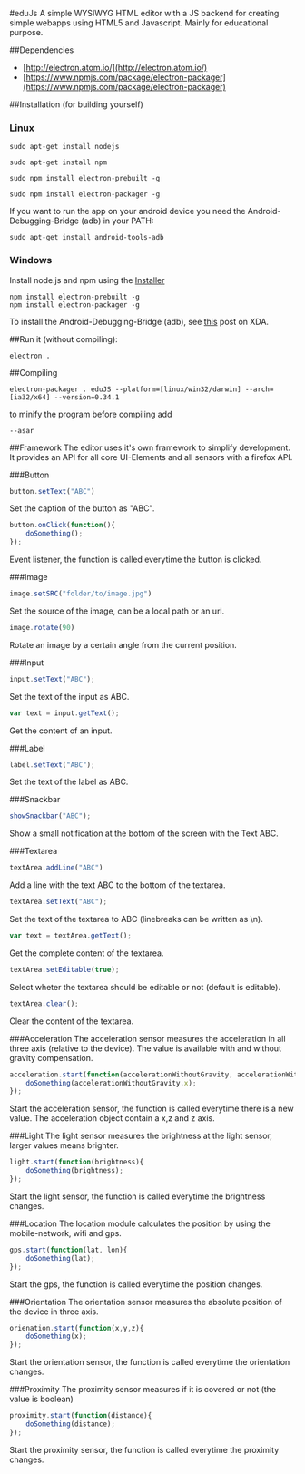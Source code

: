 #eduJs
A simple WYSIWYG HTML editor with a JS backend for creating simple webapps using HTML5 and Javascript. Mainly for educational purpose.

##Dependencies
* [http://electron.atom.io/](http://electron.atom.io/)
* [https://www.npmjs.com/package/electron-packager](https://www.npmjs.com/package/electron-packager)

##Installation (for building yourself)
### Linux
```
sudo apt-get install nodejs

sudo apt-get install npm

sudo npm install electron-prebuilt -g

sudo npm install electron-packager -g

```

If you want to run the app on your android device you need the Android-Debugging-Bridge (adb) in your PATH:
```
sudo apt-get install android-tools-adb
```

### Windows
Install node.js and npm using the [Installer](http://www.nodejs.org)
```
npm install electron-prebuilt -g
npm install electron-packager -g
```

To install the Android-Debugging-Bridge (adb), see [this](http://forum.xda-developers.com/showthread.php?t=2588979) post on XDA.

##Run it (without compiling):
```
electron .
```

##Compiling
```
electron-packager . eduJS --platform=[linux/win32/darwin] --arch=[ia32/x64] --version=0.34.1
```
to minify the program before compiling add 
```
--asar
``` 

##Framework
The editor uses it's own framework to simplify development. It provides an API for all core UI-Elements and all sensors with a firefox API.

###Button
```javascript
button.setText("ABC")
```
Set the caption of the button as "ABC".

```javascript
button.onClick(function(){
    doSomething();
});
```
Event listener, the function is called everytime the button is clicked.

###Image
```javascript
image.setSRC("folder/to/image.jpg")
```
Set the source of the image, can  be a local path or an url.

```javascript
image.rotate(90)
```
Rotate an image by a certain angle from the current position.

###Input
```javascript
input.setText("ABC");
```
Set the text of the input as ABC.
```javascript
var text = input.getText();
```
Get the content of an input.

###Label
```javascript
label.setText("ABC");
```
Set the text of the label as ABC.

###Snackbar
```javascript
showSnackbar("ABC");
```
Show a small notification at the bottom of the screen with the Text ABC.

###Textarea
```javascript
textArea.addLine("ABC")
```
Add a line with the text ABC to the bottom of the textarea.

```javascript
textArea.setText("ABC");
```
Set the text of the textarea to ABC (linebreaks can be written as \n).

```javascript
var text = textArea.getText();
```
Get the complete content of the textarea.

```javascript
textArea.setEditable(true);
```
Select wheter the textarea should be editable or not (default is editable).

```javascript
textArea.clear();
```
Clear the content of the textarea.


###Acceleration
The acceleration sensor measures the acceleration in all three axis (relative to the device). The value is available with and without gravity compensation.
```javascript
acceleration.start(function(accelerationWithoutGravity, accelerationWithGravity){
    doSomething(accelerationWithoutGravity.x);
});
```
Start the acceleration sensor, the function is called everytime there is a new value. The acceleration object contain a x,z and z axis.

###Light
The light sensor measures the brightness at the light sensor, larger values means brighter.
```javascript
light.start(function(brightness){
    doSomething(brightness);
});
```
Start the light sensor, the function is called everytime the brightness changes.

###Location
The location module calculates the position by using the mobile-network, wifi and gps.
```javascript
gps.start(function(lat, lon){
    doSomething(lat);
});
```
Start the gps, the function is called everytime the position changes.

###Orientation
The orientation sensor measures the absolute position of the device in three axis.
```javascript
orienation.start(function(x,y,z){
    doSomething(x);
});
```
Start the orientation sensor, the function is called everytime the orientation changes.

###Proximity
The proximity sensor measures if it is covered or not (the value is boolean)
```javascript
proximity.start(function(distance){
    doSomething(distance);
});
```
Start the proximity sensor, the function is called everytime the proximity changes.


